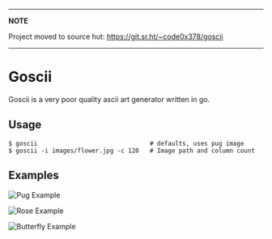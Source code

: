 ----

**NOTE**

Project moved to source hut: 
https://git.sr.ht/~code0x378/goscii

----

# Goscii

Goscii is a very poor quality ascii art generator written in go.


## Usage

```shell
$ goscii                               # defaults, uses pug image
$ goscii -i images/flower.jpg -c 120   # Image path and column count
```

## Examples

![Pug Example](screenshots/pug_example.jpg?raw=true "Pug Example")

![Rose Example](screenshots/flower_example.jpg?raw=true "Rose Example")

![Butterfly Example](screenshots/butterfly_example.jpg?raw=true "Butterfly Example")
